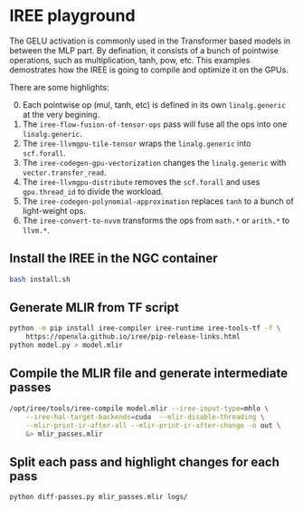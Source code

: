 # IREE playground

The GELU activation is commonly used in the Transformer based models in between
the MLP part. By defination, it consists of a bunch of pointwise operations,
such as multiplication, tanh, pow, etc. This examples demostrates how the IREE
is going to compile and optimize it on the GPUs.

There are some highlights:

0. Each pointwise op (mul, tanh, etc) is defined in its own `linalg.generic` at
   the very begining.
1. The `iree-flow-fusion-of-tensor-ops` pass will fuse all the ops into one
   `linalg.generic`.
2. The `iree-llvmgpu-tile-tensor` wraps the `linalg.generic` into `scf.forall`.
3. The `iree-codegen-gpu-vectorization` changes the `linalg.generic` with
   `vector.transfer_read`.
4. The `iree-llvmgpu-distribute` removes the `scf.forall` and uses
   `gpu.thread_id` to divide the workload.
5. The `iree-codegen-polynomial-approximation` replaces `tanh` to a bunch of
   light-weight ops.
6. The `iree-convert-to-nvvm` transforms the ops from `math.*` or `arith.*` to
   `llvm.*`.


## Install the IREE in the NGC container
```bash
bash install.sh
```

## Generate MLIR from TF script
```bash
python -m pip install iree-compiler iree-runtime iree-tools-tf -f \
    https://openxla.github.io/iree/pip-release-links.html
python model.py > model.mlir
```

## Compile the MLIR file and generate intermediate passes
```bash
/opt/iree/tools/iree-compile model.mlir --iree-input-type=mhlo \
    --iree-hal-target-backends=cuda  --mlir-disable-threading \
    --mlir-print-ir-after-all --mlir-print-ir-after-change -o out \
    &> mlir_passes.mlir
```

## Split each pass and highlight changes for each pass
```bash
python diff-passes.py mlir_passes.mlir logs/
```

